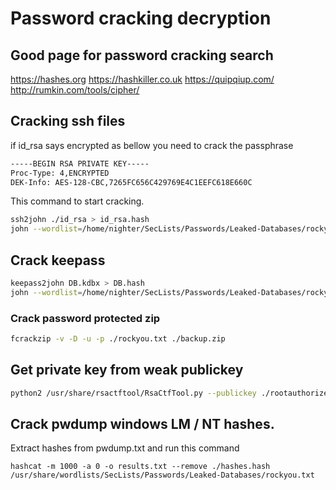 # Password cracking decryption

## Good page for password cracking search

https://hashes.org
https://hashkiller.co.uk
https://quipqiup.com/
http://rumkin.com/tools/cipher/

## Cracking ssh files

if id_rsa says encrypted as bellow you need to crack the passphrase

```sh 
-----BEGIN RSA PRIVATE KEY-----
Proc-Type: 4,ENCRYPTED
DEK-Info: AES-128-CBC,7265FC656C429769E4C1EEFC618E660C
```

This command to start cracking.

```sh 
ssh2john ./id_rsa > id_rsa.hash
john --wordlist=/home/nighter/SecLists/Passwords/Leaked-Databases/rockyou.txt ./id_rsa.hash
```

## Crack keepass

```sh
keepass2john DB.kdbx > DB.hash
john --wordlist=/home/nighter/SecLists/Passwords/Leaked-Databases/rockyou.txt ./DB.hash
```

### Crack password protected zip

```sh
fcrackzip -v -D -u -p ./rockyou.txt ./backup.zip
```

## Get private key from weak publickey

```sh
python2 /usr/share/rsactftool/RsaCtfTool.py --publickey ./rootauthorizedsshkey.pub --private > rootkey.rsa
```

## Crack pwdump windows LM / NT hashes.

Extract hashes from pwdump.txt and run this command

```
hashcat -m 1000 -a 0 -o results.txt --remove ./hashes.hash /usr/share/wordlists/SecLists/Passwords/Leaked-Databases/rockyou.txt
```

